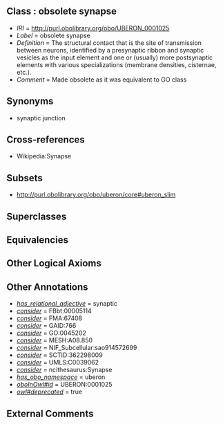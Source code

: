 
## Class : obsolete synapse

 * *IRI* = http://purl.obolibrary.org/obo/UBERON_0001025
 * *Label* = obsolete synapse
 * *Definition* = The structural contact that is the site of transmission between neurons, identified by a presynaptic ribbon and synaptic vesicles as the input element and one or (usually) more postsynaptic elements with various specializations (membrane densities, cisternae, etc.).
 * *Comment* = Made obsolete as it was equivalent to GO class

## Synonyms

 * synaptic junction

## Cross-references

 * Wikipedia:Synapse

## Subsets

 * http://purl.obolibrary.org/obo/uberon/core#uberon_slim

## Superclasses


## Equivalencies


## Other Logical Axioms


## Other Annotations

 * *[has_relational_adjective](../../UBPROP/07/UBPROP_0000007.md)* = synaptic
 * *[consider](../../er/oboInOwl#consider.md)* = FBbt:00005114
 * *[consider](../../er/oboInOwl#consider.md)* = FMA:67408
 * *[consider](../../er/oboInOwl#consider.md)* = GAID:766
 * *[consider](../../er/oboInOwl#consider.md)* = GO:0045202
 * *[consider](../../er/oboInOwl#consider.md)* = MESH:A08.850
 * *[consider](../../er/oboInOwl#consider.md)* = NIF_Subcellular:sao914572699
 * *[consider](../../er/oboInOwl#consider.md)* = SCTID:362298009
 * *[consider](../../er/oboInOwl#consider.md)* = UMLS:C0039062
 * *[consider](../../er/oboInOwl#consider.md)* = ncithesaurus:Synapse
 * *[has_obo_namespace](../../ce/oboInOwl#hasOBONamespace.md)* = uberon
 * *[oboInOwl#id](../../id/oboInOwl#id.md)* = UBERON:0001025
 * *[owl#deprecated](../../ed/owl#deprecated.md)* = true

## External Comments

